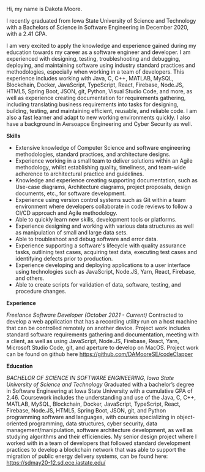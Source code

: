 Hi, my name is Dakota Moore.

I recently graduated from Iowa State University of Science and Technology with a Bachelors
of Science in Software Engineering in December 2020, with a 2.41 GPA.

I am very excited to apply the knowledge and experience gained during my education towards my career as a software engineer and developer.
I am experienced with designing, testing, troubleshooting and debugging, deploying, and maintaining software using industry standard 
practices and methodologies, especially when working in a team of developers. This experience includes working with Java, C, C++, MATLAB, MySQL, Blockchain,
Docker, JavaScript, TypeScript, React, Firebase, Node.JS, HTML5, Spring Boot, JSON, git, Python, Visual Studio Code, and more, as well as experience creating 
documentation for requirements gathering, including translating business requirements into tasks for designing, building, testing, and maintaining efficient, reusable, 
and reliable code. I am also a fast learner and adapt to new working environments quickly. I also have a background in Aersoapce Engineering 
and Cyber Security as well.



**Skills**

* Extensive knowledge of Computer Science and software engineering methodologies, standard practices, and architecture designs.
* Experience working in a small team to deliver solutions within an Agile methodology, whilst establishing quality, timeliness, and team-wide adherence to architectural practice and guidelines.
* Knowledge and experience creating supporting documentation, such as Use-case diagrams, Architecture diagrams, project proposals, design documents, etc., for software development.
* Experience using version control systems such as Git within a team environment where developers collaborate in code reviews to follow a CI/CD approach and Agile methodology.
* Able to quickly learn new skills, development tools or platforms.
* Experience designing and working with various data structures as well as manipulation of small and large data sets.
* Able to troubleshoot and debug software and error data.
* Experience supporting a software's lifecycle with quality assurance tasks, outlining test cases, acquiring test data, executing test cases and identifying defects prior to production.
* Experience developing and deploying applications to a user interface using technologies such as JavaScript, Node.JS, Yarn, React, Firebase, and others.
* Able to create scripts for validation of data, software, testing, and procedure changes.


**Experience**

*Freelance Software Developer (October 2021 - Current)*
Contracted to develop a web application that has a recording utility run on a host machine that can be
controlled remotely on another device. Project work includes standard software requirements gathering and
documentation, meeting with a client, as well as using JavaScript, Node.JS, Firebase, React, Yarn, Microsoft
Studio Code, git, and aperture to develop on MacOS.
Project work can be found on github here https://github.com/DAMooreSE/codeClapper


**Education**

*BACHELOR OF SCIENCE IN SOFTWARE ENGINEERING, Iowa State University of Science and Technology*
Graduated with a bachelor’s degree in Software Engineering at Iowa State University with a cumulative GPA
of 2.46. Coursework includes the understanding and use of the Java, C, C++, MATLAB, MySQL, Blockchain,
Docker, JavaScript, TypeScript, React, Firebase, Node.JS, HTML5, Spring Boot, JSON, git, and Python
programming software and languages, with courses specializing in object-oriented programming, data
structures, cyber security, data management/manipulation, software architecture development, as well as
studying algorithms and their efficiencies.
My senior design project where I worked with in a team of developers that followed standard development practices to develop a blockchain network that was able to support the
migration of public energy delivery systems, can be found here: https://sdmay20-12.sd.ece.iastate.edu/
